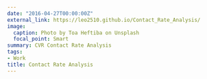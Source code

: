 ```yaml
---
date: "2016-04-27T00:00:00Z"
external_link: https://leo2510.github.io/Contact_Rate_Analysis/
image:
  caption: Photo by Toa Heftiba on Unsplash
  focal_point: Smart
summary: CVR Contact Rate Analysis
tags:
- Work
title: Contact Rate Analysis
---
```

